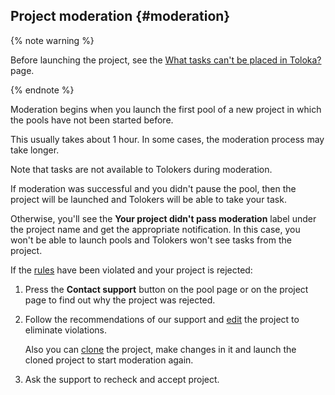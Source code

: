 ## Project moderation {#moderation}

{% note warning %}

Before launching the project, see the [What tasks can't be placed in Toloka?](../../../../guide/concepts/unwanted.md) page.

{% endnote %}

Moderation begins when you launch the first pool of a new project in which the pools have not been started before. 

This usually takes about 1 hour. In some cases, the moderation process may take longer.

Note that tasks are not available to Tolokers during moderation.

If moderation was successful and you didn't pause the pool, then the project will be launched and Tolokers will be able to take your task.

Otherwise, you'll see the **Your project didn't pass moderation** label under the project name and get the appropriate notification. In this case, you won't be able to launch pools and Tolokers won't see tasks from the project.

If the [rules](../../../../guide/concepts/unwanted.md) have been violated and your project is rejected:

1. Press the **Contact support** button on the pool page or on the project page to find out why the project was rejected.

2. Follow the recommendations of our support and [edit](../../../../guide/concepts/edit-project.md) the project to eliminate violations.

    Also you can [clone](../../../../guide/concepts/project.md#clone) the project, make changes in it and launch the cloned project to start moderation again.

3. Ask the support to recheck and accept project.